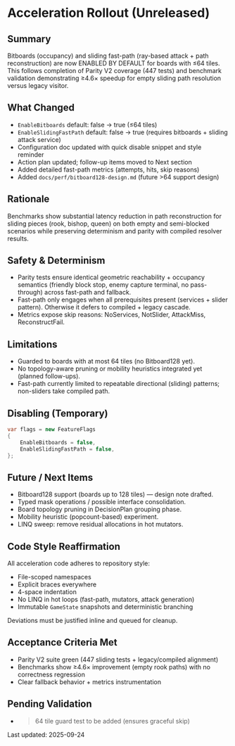 # Acceleration Rollout (Unreleased)

## Summary

Bitboards (occupancy) and sliding fast-path (ray-based attack + path reconstruction) are now ENABLED BY DEFAULT for boards with ≤64 tiles. This follows completion of Parity V2 coverage (447 tests) and benchmark validation demonstrating ≥4.6× speedup for empty sliding path resolution versus legacy visitor.

## What Changed

- `EnableBitboards` default: false → true (≤64 tiles)
- `EnableSlidingFastPath` default: false → true (requires bitboards + sliding attack service)
- Configuration doc updated with quick disable snippet and style reminder
- Action plan updated; follow-up items moved to Next section
- Added detailed fast-path metrics (attempts, hits, skip reasons)
- Added `docs/perf/bitboard128-design.md` (future >64 support design)

## Rationale

Benchmarks show substantial latency reduction in path reconstruction for sliding pieces (rook, bishop, queen) on both empty and semi-blocked scenarios while preserving determinism and parity with compiled resolver results.

## Safety & Determinism

- Parity tests ensure identical geometric reachability + occupancy semantics (friendly block stop, enemy capture terminal, no pass-through) across fast-path and fallback.
- Fast-path only engages when all prerequisites present (services + slider pattern). Otherwise it defers to compiled + legacy cascade.
- Metrics expose skip reasons: NoServices, NotSlider, AttackMiss, ReconstructFail.

## Limitations

- Guarded to boards with at most 64 tiles (no Bitboard128 yet).
- No topology-aware pruning or mobility heuristics integrated yet (planned follow-ups).
- Fast-path currently limited to repeatable directional (sliding) patterns; non-sliders take compiled path.

## Disabling (Temporary)

```csharp
var flags = new FeatureFlags
{
    EnableBitboards = false,
    EnableSlidingFastPath = false,
};
```

## Future / Next Items

- Bitboard128 support (boards up to 128 tiles) — design note drafted.
- Typed mask operations / possible interface consolidation.
- Board topology pruning in DecisionPlan grouping phase.
- Mobility heuristic (popcount-based) experiment.
- LINQ sweep: remove residual allocations in hot mutators.

## Code Style Reaffirmation

All acceleration code adheres to repository style:

- File-scoped namespaces
- Explicit braces everywhere
- 4-space indentation
- No LINQ in hot loops (fast-path, mutators, attack generation)
- Immutable `GameState` snapshots and deterministic branching

Deviations must be justified inline and queued for cleanup.

## Acceptance Criteria Met

- Parity V2 suite green (447 sliding tests + legacy/compiled alignment)
- Benchmarks show ≥4.6× improvement (empty rook paths) with no correctness regression
- Clear fallback behavior + metrics instrumentation

## Pending Validation

- >64 tile guard test to be added (ensures graceful skip)

Last updated: 2025-09-24
